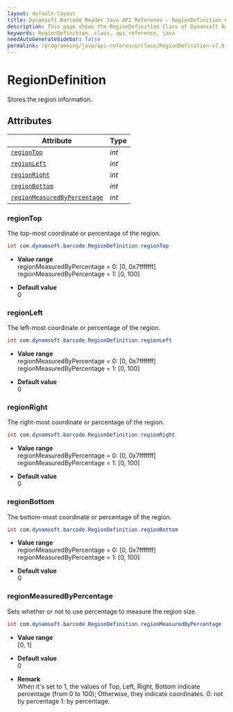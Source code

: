 ```yaml
---
layout: default-layout
title: Dynamsoft Barcode Reader Java API Reference - RegionDefinition Class
description: This page shows the RegionDefinition Class of Dynamsoft Barcode Reader for Java SDK API Reference.
keywords: RegionDefinition, class, api reference, java
needAutoGenerateSidebar: false
permalink: /programming/java/api-reference/class/RegionDefinition-v7.6.0.html
---
```



# RegionDefinition
Stores the region information. 
  

## Attributes
  
| Attribute | Type |
|---------- | ---- |
| [`regionTop`](#regiontop) | *int* |
| [`regionLeft`](#regionleft) | *int* |
| [`regionRight`](#regionright) | *int* |
| [`regionBottom`](#regionbottom) | *int* |
| [`regionMeasuredByPercentage`](#regionmeasuredbypercentage) | *int* |


### regionTop
The top-most coordinate or percentage of the region.
```java
int com.dynamsoft.barcode.RegionDefinition.regionTop
```
- **Value range**   
    regionMeasuredByPercentage = 0: [0, 0x7fffffff]  
    regionMeasuredByPercentage = 1: [0, 100]  
      
- **Default value**   
    0

### regionLeft
The left-most coordinate or percentage of the region.
```java
int com.dynamsoft.barcode.RegionDefinition.regionLeft
```
- **Value range**   
    regionMeasuredByPercentage = 0: [0, 0x7fffffff]  
    regionMeasuredByPercentage = 1: [0, 100]  
      
- **Default value**   
    0

### regionRight
The right-most coordinate or percentage of the region.
```java
int com.dynamsoft.barcode.RegionDefinition.regionRight
```
- **Value range**   
    regionMeasuredByPercentage = 0: [0, 0x7fffffff]  
    regionMeasuredByPercentage = 1: [0, 100]  
      
- **Default value**   
    0

### regionBottom
The bottom-most coordinate or percentage of the region.
```java
int com.dynamsoft.barcode.RegionDefinition.regionBottom
```
- **Value range**   
    regionMeasuredByPercentage = 0: [0, 0x7fffffff]  
    regionMeasuredByPercentage = 1: [0, 100]  
      
- **Default value**   
    0
    
### regionMeasuredByPercentage
Sets whether or not to use percentage to measure the region size.
```java
int com.dynamsoft.barcode.RegionDefinition.regionMeasuredByPercentage
```
- **Value range**   
    [0, 1]
      
- **Default value**   
    0
    
- **Remark**   
    When it's set to 1, the values of Top, Left, Right, Bottom indicate percentage (from 0 to 100); Otherwise, they indicate coordinates. 0: not by percentage 1: by percentage.
